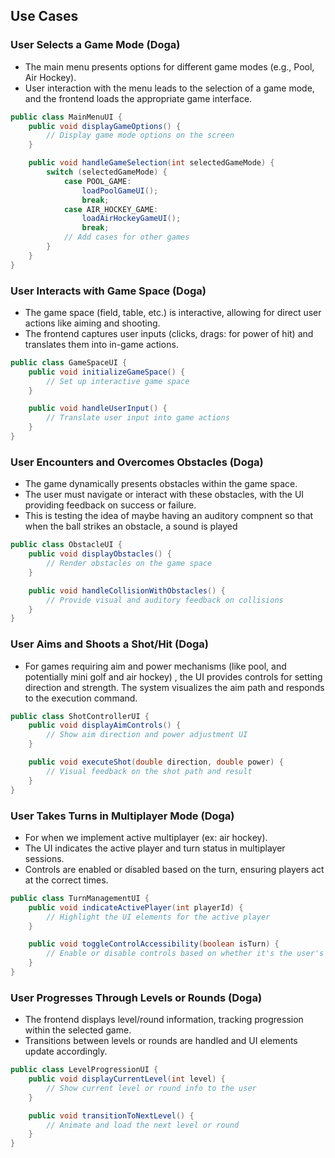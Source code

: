 ## Use Cases

### User Selects a Game Mode (Doga)
* The main menu presents options for different game modes (e.g., Pool, Air Hockey). 
* User interaction with the menu leads to the selection of a game mode, and the frontend loads the appropriate game interface.

```java
public class MainMenuUI {
    public void displayGameOptions() {
        // Display game mode options on the screen
    }

    public void handleGameSelection(int selectedGameMode) {
        switch (selectedGameMode) {
            case POOL_GAME:
                loadPoolGameUI();
                break;
            case AIR_HOCKEY_GAME:
                loadAirHockeyGameUI();
                break;
            // Add cases for other games
        }
    }
}

```

### User Interacts with Game Space (Doga)
* The game space (field, table, etc.) is interactive, allowing for direct user actions like aiming and shooting. 
* The frontend captures user inputs (clicks, drags: for power of hit) and translates them into in-game actions.

```java
public class GameSpaceUI {
    public void initializeGameSpace() {
        // Set up interactive game space
    }

    public void handleUserInput() {
        // Translate user input into game actions
    }
}

```


### User Encounters and Overcomes Obstacles (Doga)
* The game dynamically presents obstacles within the game space.
* The user must navigate or interact with these obstacles, with the UI providing feedback on success or failure.
* This is testing the idea of maybe having an auditory compnent so that when the ball strikes an obstacle, a sound is played
```java
public class ObstacleUI {
    public void displayObstacles() {
        // Render obstacles on the game space
    }

    public void handleCollisionWithObstacles() {
        // Provide visual and auditory feedback on collisions
    }
}

```


### User Aims and Shoots a Shot/Hit (Doga)
* For games requiring aim and power mechanisms (like pool, and potentially mini golf and air hockey) , the UI provides controls for setting direction and strength.
  The system visualizes the aim path and responds to the execution command.

```java
public class ShotControllerUI {
    public void displayAimControls() {
        // Show aim direction and power adjustment UI
    }

    public void executeShot(double direction, double power) {
        // Visual feedback on the shot path and result
    }
}

```


### User Takes Turns in Multiplayer Mode (Doga)
* For when we implement active multiplayer (ex: air hockey). 
* The UI indicates the active player and turn status in multiplayer sessions.
* Controls are enabled or disabled based on the turn, ensuring players act at the correct times.
```java
public class TurnManagementUI {
    public void indicateActivePlayer(int playerId) {
        // Highlight the UI elements for the active player
    }

    public void toggleControlAccessibility(boolean isTurn) {
        // Enable or disable controls based on whether it's the user's turn
    }
}
```

### User Progresses Through Levels or Rounds (Doga)
* The frontend displays level/round information, tracking progression within the selected game. 
* Transitions between levels or rounds are handled and UI elements update accordingly.
```java
public class LevelProgressionUI {
    public void displayCurrentLevel(int level) {
        // Show current level or round info to the user
    }

    public void transitionToNextLevel() {
        // Animate and load the next level or round
    }
}

```



